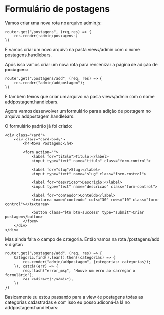 # Formulário de postagens

Vamos criar uma nova rota no arquivo admin.js:

    router.get("/postagens", (req,res) => {
        res.render("admin/postagens")
    })

E vamos criar um novo arquivo na pasta views/admin com o nome postagens.handlebars.

Após isso vamos criar um nova rota para rendenizar a página de adição de postagens:

    router.get("/postagens/add", (req, res) => {
        res.render("admin/addpostagem");
    })

E também temos que criar um arquivo na pasta views/admin com o nome addpostagem.handlebars.

Agora vamos desenvolver um formulário para a adição de postagem no arquivo addpostagem.handlebars.

O formulário padrão já foi criado:

    <div class="card">
        <div class="card-body">
            <h4>Nova Postagem:</h4>

            <form action="">
                <label for="titulo">Titulo:</label>
                <input type="text" name="titulo" class="form-control">

                <label for="slug">Slug:</label>
                <input type="text" name="slug" class="form-control">

                <label for="descricao">Descrição:</label>
                <input type="text" name="descricao" class="form-control">

                <label for="conteudo">Conteúdo</label>
                <textarea name="conteudo" cols="30" rows="10" class="form-control"></textarea>

                <button class="btn btn-success" type="submit">Criar postagem</button>
            </form>
        </div>
    </div>

Mas ainda falta o campo de categoria. Então vamos na rota /postagens/add e digitar:

    router.get("/postagens/add", (req, res) => {
        Categoria.find().lean().then((categorias) => {
            res.render("admin/addpostagem", {categorias: categorias});
        }). catch((err) => {
            req.flash("error_msg", "Houve um erro ao carregar o formulário");
            res.redirect("/admin");
        })
    })

Basicamente eu estou passando para a view de postagens todas as categorias cadastradas e com isso eu posso adiconá-la lá no addpostagem.handlebars:

